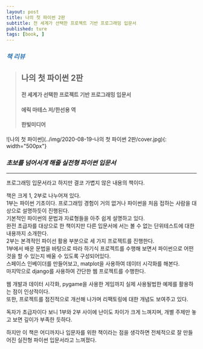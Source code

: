 ```yaml
---
layout: post
title: 나의 첫 파이썬 2판
subtitle: 전 세계가 선택한 프로젝트 기반 프로그래밍 입문서
published: ture
tags: [book, ]
---
```


### <span style="color:#337ab7;">***책 리뷰***</span>
>## **나의 첫 파이썬 2판**
>#### 전 세계가 선택한 프로젝트 기반 프로그래밍 입문서
>#### 에릭 마테스 저/한선용 역
>#### 한빛미디어  


![나의 첫 파이썬](../img/2020-08-19-나의 첫 파이썬 2판/cover.jpg){: width="500px"}

### ***초보를 넘어서게 해줄 실전형 파이썬 입문서***

---
  
프로그래밍 입문서라고 하지만 결코 가볍지 않은 내용의 책이다.  

책은 크게 1, 2부로 나누어져 있다.  
1부는 파이썬 기초이다. 프로그래밍 경험이 거의 없거나 파이썬을 처음 접하는 사람을 대상으로  설명하듯이 진행된다.  
기본적인 파이썬의 문법과 자료형들을 아주 쉽게 설명하고 있다.  
완전 초급자를 대상으로 한 책이지만 다른 입문서에 서는 볼 수 없는 단위테스트에 대한 내용까지 소개한다.  
2부는 본격적인 파이선 활용 부분으로 세 가지 프로젝트를 진행한다.  
1부에서 배운 문법을 바탕으로 따라 하기식 프로젝트를 수행해 보면서 파이썬으로 어떤 것을 할 수 있는지 배울 수 있도록 구성되어있다.  
스페이스 인베이더를 만들어보고, matplot을 사용하여 데이터 시각화를 해본다.  
마지막으로 django를 사용하여 간단한 웹 프로젝트를 수행한다.  

웹 개발과 데이터 시각화, pygame을 사용한 게임까지 실제 사용될법한 예제를 활용하는 점이 인상적이다.  
또한, 프로젝트를 점진적으로 개선해 나가며 리팩토링에 대한 개념도 보여주고 있다.  
  
  
독자가 초급자이다 보니 1부와 2부 사이에 난이도 차이가 크게 느껴지며, 개별 주제만 놓고 보면 깊이가 부족한 듯하다.

하지만 이 책은 어디까지나 입문자를 위한 책이라는 점을 생각하면 전체적으로 잘 만들어진 실전형 파이썬 입문서라고 느껴졌다.